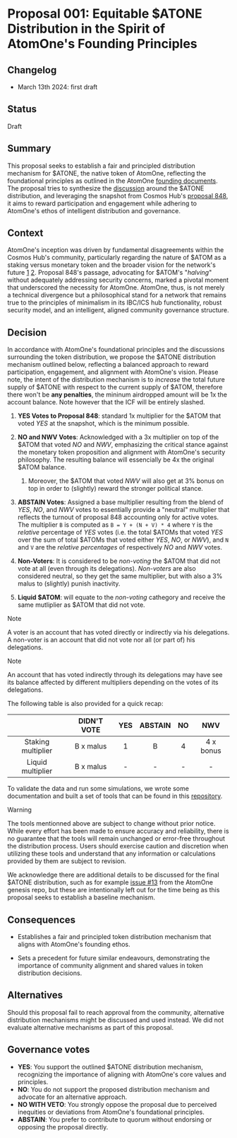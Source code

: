 # Proposal 001: Equitable $ATONE Distribution in the Spirit of AtomOne's Founding Principles

## Changelog

* March 13th 2024: first draft

## Status

Draft

## Summary

This proposal seeks to establish a fair and principled distribution mechanism for
$ATONE, the native token of  AtomOne, reflecting the foundational principles as
outlined in the AtomOne [founding documents](https://github.com/atomone-hub/genesis).
The proposal tries to synthesize the [discussion](https://github.com/atomone-hub/genesis/issues/12)
around the $ATONE distribution, and leveraging the snapshot from Cosmos Hub's
[proposal 848](https://www.mintscan.io/cosmos/proposals/848), it aims to reward
participation and engagement while adhering to AtomOne's ethos of intelligent
distribution and governance.

## Context

AtomOne's inception was driven by fundamental disagreements within the Cosmos
Hub's community, particularly regarding the nature of $ATOM as a staking versus
monetary token and the broader vision for the network's future
[1](https://github.com/atomone-hub/genesis/blob/main/README.md)
[2](https://github.com/atomone-hub/genesis/blob/main/STAKING_VS_MONEY.md).
Proposal 848's passage, advocating for $ATOM's "*halving*" without adequately
addressing security concerns, marked a pivotal moment that underscored the
necessity for AtomOne. AtomOne, thus, is not merely a technical divergence but
a philosophical stand for a network that remains true to the principles of
minimalism in its IBC/ICS hub functionality, robust security model, and an
intelligent, aligned community governance structure.

## Decision

In accordance with AtomOne's foundational principles and the discussions
surrounding the token distribution, we propose the $ATONE distribution mechanism
outlined below, reflecting a balanced approach to reward participation,
engagement, and alignment with AtomOne's vision. Please note, the intent of the
distribution mechanism is to *increase* the total future supply of $ATONE with
respect to the current supply of $ATOM, therefore there won't be
**any penalties**, the mininum airdropped amount will be 1x the account balance.
Note however that the ICF will be entirely slashed.

1. **YES Votes to Proposal 848**: standard 1x multiplier for the $ATOM that
   voted *YES* at the snapshot, which is the minimum possible.

2. **NO and NWV Votes**: Acknowledged with a 3x multiplier on top of the $ATOM
   that voted *NO* and *NWV*, emphasizing the critical stance against the monetary
   token proposition and alignment with AtomOne's security philosophy. The
   resulting balance will essencially be 4x the original $ATOM balance.

   1. Moreover, the $ATOM that voted *NWV* will also get at 3% bonus on top in
   order to (slightly) reward the stronger political stance.

3. **ABSTAIN Votes**: Assigned a base multiplier resulting from the blend of
   *YES*, *NO*, and *NWV* votes to essentially provide a "neutral" multiplier
   that reflects the turnout of proposal 848 accounting only for active votes.
   The multiplier `B` is computed as `B = Y + (N + V) * 4` where `Y` is the
   *relative* percentage of *YES* votes (i.e. the total $ATOMs that voted *YES*
   over the sum of total $ATOMs that voted either *YES*, *NO*, or *NWV*), and
   `N` and `V` are the *relative percentages* of respectively *NO* and *NWV*
   votes.

4. **Non-Voters**: It is considered to be *non-voting* the $ATOM that did not
   vote at all (even through its delegations). *Non-voters*  are also
   considered neutral, so they get the same multiplier, but with also a 3%
   malus to (slightly) punish inactivity.

5. **Liquid $ATOM**: will equate to the *non-voting* cathegory and receive the
   same mutliplier as $ATOM that did not vote.

> [!NOTE] 
> A voter is an account that has voted directly or indirectly via his
> delegations. 
> A non-voter is an account that did not vote nor all (or part of) his
> delegations.

> [!NOTE]
> An account that has voted indirectly through its delegations may have see its
> balance affected by different multipliers depending on the votes of its
> delegations.

The following table is also provided for a quick recap:

|                    |  DIDN'T VOTE  | YES | ABSTAIN | NO |    NWV    |
|:------------------:|:-------------:|:---:|:-------:|:--:|:---------:|
| Staking multiplier | B x malus |  1  |  B  |  4 | 4 x bonus |
| Liquid multiplier  | B x malus |  -  |    -    |  - |     -     |

To validate the data and run some simulations, we wrote some documentation and
built a set of tools that can be found in this
[repository](https://github.com/atomone-hub/genbox).

> [!WARNING]
> The tools mentionned above are subject to change without prior notice. While
> every effort has been made to ensure accuracy and reliability, there is no
> guarantee that the tools will remain unchanged or error-free throughout the
> distribution process. Users should exercise caution and discretion when
> utilizing these tools and understand that any information or calculations
> provided by them are subject to revision.

We acknowledge there are additional details to be discussed for the final $ATONE
distribution, such as for example [issue #13](https://github.com/atomone-hub/genesis/issues/13)
from the AtomOne genesis repo, but these are intentionally left out for the time
being as this proposal seeks to establish a baseline mechanism.

## Consequences

* Establishes a fair and principled token distribution mechanism that aligns with
  AtomOne's founding ethos.

* Sets a precedent for future similar endeavours, demonstrating the importance 
  of community alignment and shared values in token distribution decisions.

## Alternatives

Should this proposal fail to reach approval from the community, alternative
distribution mechanisms might be discussed and used instead. We did not evaluate
alternative mechanisms as part of this proposal.

## Governance votes

* **YES**: You support the outlined $ATONE distribution mechanism, recognizing
           the importance of aligning with AtomOne's core values and principles.
* **NO**: You do not support the proposed distribution mechanism and advocate for
          an alternative approach.
* **NO WITH VETO**: You strongly oppose the proposal due to perceived inequities
                    or deviations from AtomOne's foundational principles.
* **ABSTAIN**: You prefer to contribute to quorum without endorsing or opposing
  the proposal directly.
